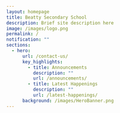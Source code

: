 ```yaml
---
layout: homepage
title: Beatty Secondary School
description: Brief site description here
image: /images/logo.png
permalink: /
notification: ""
sections:
  - hero:
      url: /contact-us/
      key_highlights:
        - title: Announcements
          description: ""
          url: /announcements/
        - title: Latest Happenings
          description: ""
          url: /latest-happenings/
      background: /images/HeroBanner.png
---
```

